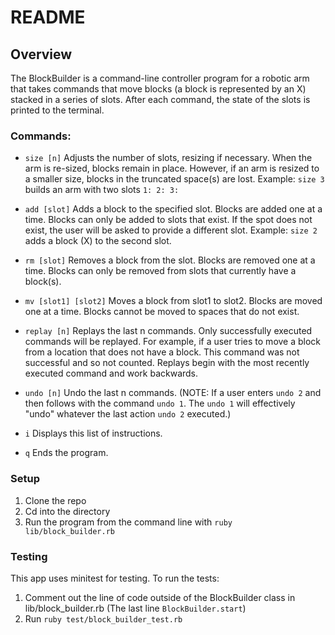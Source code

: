 # README

## Overview

The BlockBuilder is a command-line controller program for a robotic arm that takes commands that move blocks (a block is represented by an X) stacked in a series of slots. After each command, the state of the slots is printed to the terminal.  

### Commands:

 * `size [n]`
   Adjusts the number of slots, resizing if necessary. When the arm is re-sized, blocks remain in place. However, if an arm is resized to a smaller size, blocks in the truncated space(s) are lost.
   Example:
   `size 3` builds an arm with two slots
   `1:
    2:
    3:`


 * `add [slot]`
   Adds a block to the specified slot. Blocks are added one at a time. Blocks can only be added to slots that exist. If the spot does not exist, the user will be asked to provide a different slot.
   Example:
   `size 2` adds a block (X) to the second slot.
   

 * `rm [slot]`
   Removes a block from the slot. Blocks are removed one at a time. Blocks can only be removed from slots that currently have a block(s).

 * `mv [slot1] [slot2]`
   Moves a block from slot1 to slot2. Blocks are moved one at a time. Blocks cannot be moved to spaces that do not exist.

 * `replay [n]`
   Replays the last n commands. Only successfully executed commands will be replayed. For example, if a user tries to move a block from a location that does not have a block. This command was not successful and so not counted. Replays begin with the most recently executed command and work backwards.

 * `undo [n]`
   Undo the last n commands. (NOTE: If a user enters `undo 2` and then follows with the command `undo 1`. The `undo 1` will effectively "undo" whatever the last action `undo 2` executed.)

 * `i` Displays this list of instructions.

 * `q` Ends the program.


### Setup
  1. Clone the repo
  2. Cd into the directory
  3. Run the program from the command line with `ruby lib/block_builder.rb`  


### Testing

This app uses minitest for testing. To run the tests:
1. Comment out the line of code outside of the BlockBuilder class in lib/block_builder.rb (The last line `BlockBuilder.start`)
2. Run `ruby test/block_builder_test.rb`
